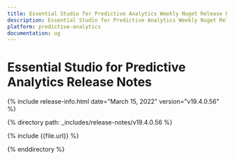 ```yaml
---
title: Essential Studio for Predictive Analytics Weekly Nuget Release Release Notes  
description: Essential Studio for Predictive Analytics Weekly Nuget Release Release Notes  
platform: predictive-analytics
documentation: ug
---
```


# Essential Studio for Predictive Analytics  Release Notes  

{% include release-info.html date="March 15, 2022"  version="v19.4.0.56" %} 

{% directory path: _includes/release-notes/v19.4.0.56 %}

{% include {{file.url}} %}

{% enddirectory %}